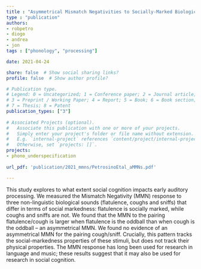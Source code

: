 ```yaml
---
title : "Asymmetrical Mismatch Negativities to Socially-Marked Biological Sounds"
type : "publication"
authors: 
- robpetro
- diogo
- andrea
- jon
tags : ["phonology", "processing"]

date: 2021-04-24

share: false  # Show social sharing links?
profile: false  # Show author profile?

# Publication type.
# Legend: 0 = Uncategorized; 1 = Conference paper; 2 = Journal article;
# 3 = Preprint / Working Paper; 4 = Report; 5 = Book; 6 = Book section;
# 7 = Thesis; 8 = Patent
publication_types: ["3"]
  
# Associated Projects (optional).
#   Associate this publication with one or more of your projects.
#   Simply enter your project's folder or file name without extension.
#   E.g. `internal-project` references `content/project/internal-project/index.md`.
#   Otherwise, set `projects: []`.
projects:
- phono_underspecification
 
url_pdf: 'publication/2021_mmns/PetrosinoEtal_aMMNs.pdf'

---
```


This study explores to what extent social cognition impacts early auditory processing. We measured the Mismatch Negativity (MMN) response to three non-linguistic biological sounds (flatulence, coughs and sniffs) that differ in terms of social markedness: flatulence is socially marked, while coughs and sniffs are not. We found that the MMN to the pairing flatulence/cough is larger when flatulence is the oddball than when cough is the oddball – an asymmetrical MMN. We found no evidence of an asymmetrical MMN for the pairing cough/sniff. Crucially, this pattern tracks the social-markedness properties of these stimuli, but does not track their physical properties. The MMN response has long been used for research in language and music; these results suggest that it may also be used for research in social cognition.

